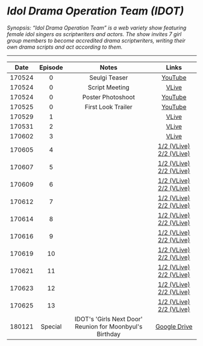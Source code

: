 # _Idol Drama Operation Team (IDOT)_

_Synopsis: “Idol Drama Operation Team” is a web variety show featuring female idol singers as scriptwriters and actors. The show invites 7 girl group members to become accredited drama scriptwriters, writing their own drama scripts and act according to them._

___

|  Date  | Episode |                          Notes                           |                                                               Links                                                                |
|:------:|:-------:|:--------------------------------------------------------:|:----------------------------------------------------------------------------------------------------------------------------------:|
| 170524 |    0    |                      Seulgi Teaser                       |                                              [YouTube](https://youtu.be/-Pheea8vw2c)                                               |
| 170524 |    0    |                      Script Meeting                      |                                             [VLive](https://www.vlive.tv/video/29669)                                              |
| 170524 |    0    |                    Poster Photoshoot                     |                                              [YouTube](https://youtu.be/rqdOwcuLxGU)                                               |
| 170525 |    0    |                    First Look Trailer                    |                                              [YouTube](https://youtu.be/I0dl7a1xFFc)                                               |
| 170529 |    1    |                                                          |                                      [VLive](https://www.vlive.tv/video/31330/playlist/29576)                                      |
| 170531 |    2    |                                                          |                                      [VLive](https://www.vlive.tv/video/31332/playlist/29576)                                      |
| 170602 |    3    |                                                          |                                      [VLive](https://www.vlive.tv/video/31704/playlist/29576)                                      |
| 170605 |    4    |                                                          | [1/2 \(VLive\)](https://www.vlive.tv/video/32087/playlist/29576)  [2/2 \(VLive\)](https://www.vlive.tv/video/32088/playlist/29576) |
| 170607 |    5    |                                                          | [1/2 \(VLive\)](https://www.vlive.tv/video/32136/playlist/29576)  [2/2 \(VLive\)](https://www.vlive.tv/video/32137/playlist/29576) |
| 170609 |    6    |                                                          | [1/2 \(VLive\)](https://www.vlive.tv/video/32254/playlist/29576)  [2/2 \(VLive\)](https://www.vlive.tv/video/32255/playlist/29576) |
| 170612 |    7    |                                                          | [1/2 \(VLive\)](https://www.vlive.tv/video/32405/playlist/29576)  [2/2 \(VLive\)](https://www.vlive.tv/video/32406/playlist/29576) |
| 170614 |    8    |                                                          | [1/2 \(VLive\)](https://www.vlive.tv/video/32806/playlist/29576)  [2/2 \(VLive\)](https://www.vlive.tv/video/32807/playlist/29576) |
| 170616 |    9    |                                                          | [1/2 \(VLive\)](https://www.vlive.tv/video/33060/playlist/29576)  [2/2 \(VLive\)](https://www.vlive.tv/video/33062/playlist/29576) |
| 170619 |   10    |                                                          | [1/2 \(VLive\)](https://www.vlive.tv/video/33170/playlist/29576)  [2/2 \(VLive\)](https://www.vlive.tv/video/33174/playlist/29576) |
| 170621 |   11    |                                                          | [1/2 \(VLive\)](https://www.vlive.tv/video/33468/playlist/29576)  [2/2 \(VLive\)](https://www.vlive.tv/video/33470/playlist/29576) |
| 170623 |   12    |                                                          | [1/2 \(VLive\)](https://www.vlive.tv/video/33651/playlist/29576)  [2/2 \(VLive\)](https://www.vlive.tv/video/33653/playlist/29576) |
| 170625 |   13    |                                                          | [1/2 \(VLive\)](https://www.vlive.tv/video/33738/playlist/29576)  [2/2 \(VLive\)](https://www.vlive.tv/video/33740/playlist/29576) |
| 180121 | Special | IDOT's 'Girls Next Door' Reunion for Moonbyul's Birthday |                       [Google Drive](https://drive.google.com/file/d/1CuSJN6M5z441MDHuCl3sXPIZFK8sI6fZ/view)                       |
